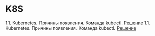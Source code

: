 # K8S

1.1. Kubernetes. Причины появления. Команда kubectl. [Решение](./hw-1.1/README.md)
1.1. Kubernetes. Причины появления. Команда kubectl. [Решение](./hw-1.2/README.md)

